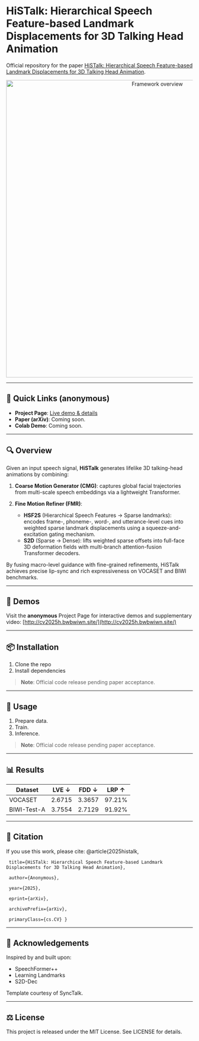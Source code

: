 # HiSTalk: Hierarchical Speech Feature-based Landmark Displacements for 3D Talking Head Animation

Official repository for the paper [HiSTalk: Hierarchical Speech Feature-based Landmark Displacements for 3D Talking Head Animation](http://cv2025h.bwbwiwn.site/).

<p align="center">
  <a href="http://cv2025h.bwbwiwn.site/">
    <img src="https://raw.githubusercontent.com/wangryhen/HiSTalk_Anonymous/main/paper_images/framework.png" alt="Framework overview" width="800"/>
  </a>
</p>

---

## 🔗 Quick Links (anonymous)

* **Project Page**: [Live demo & details](http://cv2025h.bwbwiwn.site/)
* **Paper (arXiv)**: Coming soon.
* **Colab Demo**: Coming soon.

---

## 🔍 Overview

Given an input speech signal, **HiSTalk** generates lifelike 3D talking-head animations by combining:

1. **Coarse Motion Generator (CMG)**: captures global facial trajectories from multi-scale speech embeddings via a lightweight Transformer.
2. **Fine Motion Refiner (FMR)**:

   * **HSF2S** (Hierarchical Speech Features → Sparse landmarks): encodes frame-, phoneme-, word-, and utterance-level cues into weighted sparse landmark displacements using a squeeze-and-excitation gating mechanism.
   * **S2D** (Sparse → Dense): lifts weighted sparse offsets into full-face 3D deformation fields with multi-branch attention-fusion Transformer decoders.

By fusing macro-level guidance with fine-grained refinements, HiSTalk achieves precise lip-sync and rich expressiveness on VOCASET and BIWI benchmarks.

---

## 🎥 Demos

Visit the **anonymous** Project Page for interactive demos and supplementary video: [http://cv2025h.bwbwiwn.site/](http://cv2025h.bwbwiwn.site/)

---

## 📦 Installation

1. Clone the repo
2. Install dependencies

> **Note**: Official code release pending paper acceptance.

---

## 🚀 Usage

1. Prepare data.
2. Train.
3. Inference.
> **Note**: Official code release pending paper acceptance.
---

## 📊 Results

| Dataset     | LVE ↓  | FDD ↓  | LRP ↑  |
| ----------- | ------ | ------ | ------ |
| VOCASET     | 2.6715 | 3.3657 | 97.21% |
| BIWI-Test-A | 3.7554 | 2.7129 | 91.92% |

---

## 📖 Citation

If you use this work, please cite:
@article{2025histalk,

     title={HiSTalk: Hierarchical Speech Feature-based Landmark Displacements for 3D Talking Head Animation},
  
     author={Anonymous},
  
     year={2025},
  
     eprint={arXiv},
  
     archivePrefix={arXiv},
   
     primaryClass={cs.CV} }

---

## 🙏 Acknowledgements

Inspired by and built upon:

* SpeechFormer++ 
* Learning Landmarks 
* S2D-Dec

Template courtesy of SyncTalk.

---

## ⚖️ License

This project is released under the MIT License. See LICENSE for details.
